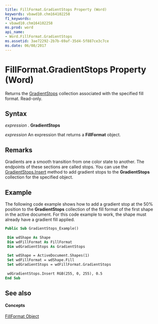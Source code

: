 ```yaml
---
title: FillFormat.GradientStops Property (Word)
keywords: vbawd10.chm164102258
f1_keywords:
- vbawd10.chm164102258
ms.prod: word
api_name:
- Word.FillFormat.GradientStops
ms.assetid: 3ae72292-2b7b-69af-35d4-5f887ce3c7ce
ms.date: 06/08/2017
---
```



# FillFormat.GradientStops Property (Word)

Returns the [GradientStops](http://msdn.microsoft.com/library/365949f0-29b3-76e1-1163-2ac870f68f7a%28Office.15%29.aspx) collection associated with the specified fill format. Read-only.


## Syntax

 _expression_ . **GradientStops**

 _expression_ An expression that returns a **FillFormat** object.


## Remarks

Gradients are a smooth transition from one color state to another. The endpoints of these sections are called stops. You can use the [GradientStops.Insert](http://msdn.microsoft.com/library/98aec7ed-44f9-c9b4-7a1a-e5b9a1d26d95%28Office.15%29.aspx) method to add gradient stops to the **GradientStops** collection for the specified object.


## Example

The following code example shows how to add a gradient stop at the 50% position to the  **GradientStops** collection of the fill format of the first shape in the active document. For this code example to work, the shape must already have a gradient fill applied.


```vb
Public Sub GradientStops_Example() 
 
 Dim wdShape As Shape 
 Dim wdFillFormat As FillFormat 
 Dim wdGradientStops As GradientStops 
 
 Set wdShape = ActiveDocument.Shapes(1) 
 Set wdFillFormat = wdShape.Fill 
 Set wdGradientStops = wdFillFormat.GradientStops 
 
 wdGradientStops.Insert RGB(255, 0, 255), 0.5 
End Sub
```


## See also


#### Concepts


[FillFormat Object](Word.FillFormat.md)


